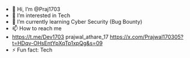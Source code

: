 - 👋 Hi, I’m @Praj1703
- 👀 I’m interested in Tech
- 🌱 I’m currently learning Cyber Security (Bug Bounty)
- 📫 How to reach me
- https://t.me/Dev1703
prajwal_athare_17
https://x.com/Prajwal170305?t=HDqv-OHsEntYpXqTp1xpQg&s=09
- ⚡ Fun fact: Tech 

<!---
Praj1703/Praj1703 is a ✨ special ✨ repository because its `README.md` (this file) appears on your GitHub profile.
You can click the Preview link to take a look at your changes.
--->
